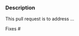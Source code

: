 <!-- Please be sure to check out our contributing guidelines,
https://github.com/radis/radis/blob/develop/CONTRIBUTING.md . -->

### Description
<!-- Provide a general description of what your pull request does. -->

This pull request is to address ...

<!-- If the pull request closes any open issues you can add this.
If you replace <Issue Number> with a number, GitHub will automatically link it.
If this pull request is unrelated to any issues, please remove
the following line. -->

Fixes #<Issue Number>
